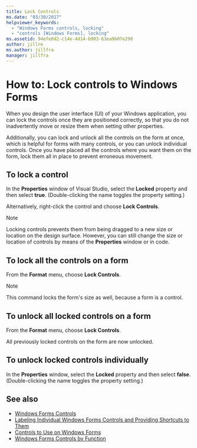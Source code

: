 ```yaml
---
title: Lock Controls
ms.date: "03/30/2017"
helpviewer_keywords:
  - "Windows Forms controls, locking"
  - "controls [Windows Forms], locking"
ms.assetid: 94efe0d2-c14e-4d14-b903-63ea9b07e290
author: jillre
ms.author: jillfra
manager: jillfra
---
```

# How to: Lock controls to Windows Forms

When you design the user interface (UI) of your Windows application, you can lock the controls once they are positioned correctly, so that you do not inadvertently move or resize them when setting other properties.

Additionally, you can lock and unlock all the controls on the form at once, which is helpful for forms with many controls, or you can unlock individual controls. Once you have placed all the controls where you want them on the form, lock them all in place to prevent erroneous movement.

## To lock a control

In the **Properties** window of Visual Studio, select the **Locked** property and then select **true**. (Double-clicking the name toggles the property setting.)

Alternatively, right-click the control and choose **Lock Controls**.

> [!NOTE]
> Locking controls prevents them from being dragged to a new size or location on the design surface. However, you can still change the size or location of controls by means of the **Properties** window or in code.

## To lock all the controls on a form

From the **Format** menu, choose **Lock Controls**.

> [!NOTE]
> This command locks the form's size as well, because a form is a control.

## To unlock all locked controls on a form

From the **Format** menu, choose **Lock Controls**.

All previously locked controls on the form are now unlocked.

## To unlock locked controls individually

In the **Properties** window, select the **Locked** property and then select **false**. (Double-clicking the name toggles the property setting.)

## See also

- [Windows Forms Controls](index.md)
- [Labeling Individual Windows Forms Controls and Providing Shortcuts to Them](labeling-individual-windows-forms-controls-and-providing-shortcuts-to-them.md)
- [Controls to Use on Windows Forms](controls-to-use-on-windows-forms.md)
- [Windows Forms Controls by Function](windows-forms-controls-by-function.md)
